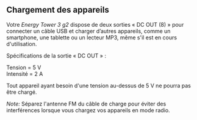 ## Chargement des appareils

Votre *Energy Tower 3 g2* dispose de deux sorties « DC OUT (8) » pour connecter un câble USB et charger d’autres appareils, comme un smartphone, une tablette ou un lecteur MP3, même s'il est en cours d'utilisation.

Spécifications de la sortie « DC OUT » : <br>

Tension = 5 V <br>
Intensité = 2 A

Tout appareil ayant besoin d'une tension au-dessus de 5 V ne pourra pas être chargé.

*Note:* Séparez l'antenne FM du câble de charge pour éviter des interférences lorsque vous chargez vos appareils en mode radio.

